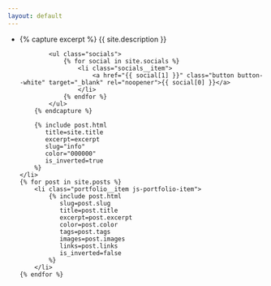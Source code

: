 ```yaml
---
layout: default
---
```


<ul class="portfolio js-portfolio">
    <li class="portfolio__item js-portfolio-item">
        {% capture excerpt %}
            {{ site.description }}
            
            <ul class="socials">
                {% for social in site.socials %}
                    <li class="socials__item">
                        <a href="{{ social[1] }}" class="button button--white" target="_blank" rel="noopener">{{ social[0] }}</a>
                    </li>
                {% endfor %}
            </ul>  
        {% endcapture %}
    
        {% include post.html
           title=site.title
           excerpt=excerpt
           slug="info"
           color="000000"
           is_inverted=true
        %}
    </li>
    {% for post in site.posts %}
        <li class="portfolio__item js-portfolio-item">
            {% include post.html
               slug=post.slug
               title=post.title
               excerpt=post.excerpt
               color=post.color
               tags=post.tags
               images=post.images
               links=post.links
               is_inverted=false
            %}
        </li>
    {% endfor %}
</ul>
